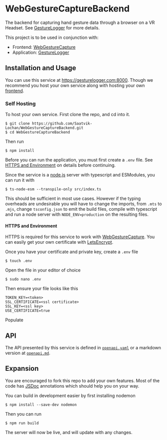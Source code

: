 # WebGestureCaptureBackend
The backend for capturing hand gesture data through a browser on a VR Headset.
See [GestureLogger](https://github.com/Saatvik-Lochan/GestureLogger) for more 
details.

This project is to be used in conjunction with:
 - Frontend: [WebGestureCapture](https://github.com/Saatvik-Lochan/WebGestureCapture)
 - Application: [GestureLogger](https://github.com/Saatvik-Lochan/GestureLogger)

## Installation and Usage
You can use this service at https://gesturelogger.com:8000. Though we 
recommend you host your own service along with hosting your own [frontend](https://github.com/Saatvik-Lochan/WebGestureCapture).

### Self Hosting
To host your own service. First clone the repo, and cd into it. 

```console
$ git clone https://github.com/Saatvik-Lochan/WebGestureCaptureBackend.git
$ cd WebGestureCaptureBackend
```

Then run

```console
$ npm install
```

Before you can run the application, you must first create a `.env` file.
See [HTTPS and Environment](#https-and-environment) on details before continuing.

Since the service is a [node.js](https://nodejs.org/en) server with typescript
and ESModules, you can run it with 

```console
$ ts-node-esm --transpile-only src/index.ts
```

This should be sufficient in most use cases. However if the typing overheads
are undesirable you will have to change the imports, from
`.mts` to `.mjs`, change `tsconfig.json` to emit the build 
files, compile with typescript
and run a node server with `NODE_ENV=production` on the resulting files.

#### HTTPS and Environment
HTTPS is required for this service to work with [WebGestureCapture](https://github.com/Saatvik-Lochan/WebGestureCapture).
You can easily get your own certificate with [LetsEncrypt](https://letsencrypt.org/).

Once you have your certificate and private key, create a `.env` file

```console
$ touch .env
```

Open the file in your editor of choice

```console
$ sudo nano .env
```

Then ensure your file looks like this
```env
TOKEN_KEY=<token>
SSL_CERTIFICATE=<ssl certificate>
SSL_KEY=<ssl key>
USE_CERTIFICATE=true
```

Populate  

## API
The API presented by this service is defined in [`openapi.yaml`](src/openapi.yaml) or a markdown version at [`openapi.md`](src/openapi.md). 

## Expansion
You are encouraged to fork this repo to add your own features.
Most of the code has [JSDoc](https://jsdoc.app/) annotations
which should help you on your way.

You can build in development easier by first installing nodemon
```console
$ npm install --save-dev nodemon
```

Then you can run
```console
$ npm run build
```

The server will now be live, and will update with any changes.